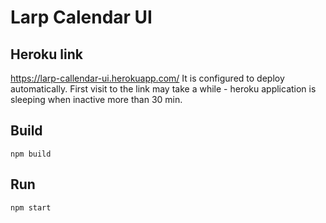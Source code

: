 # Larp Calendar UI

## Heroku link

https://larp-callendar-ui.herokuapp.com/
It is configured to deploy automatically.
First visit to the link may take a while - heroku application is sleeping when inactive more than 30 min.

## Build

    npm build

## Run

    npm start
